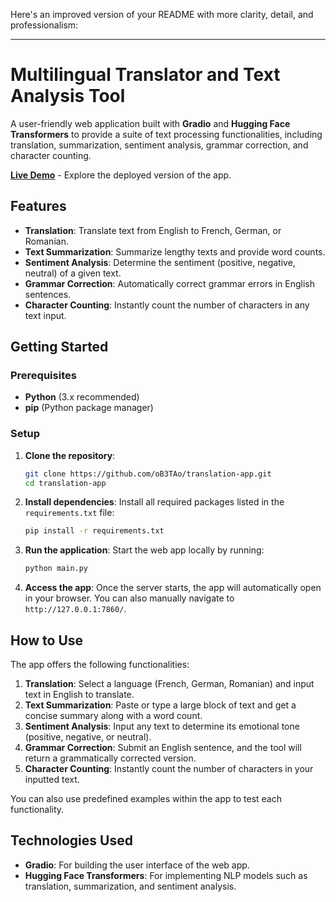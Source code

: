 Here's an improved version of your README with more clarity, detail, and professionalism:

---

# Multilingual Translator and Text Analysis Tool

A user-friendly web application built with **Gradio** and **Hugging Face Transformers** to provide a suite of text processing functionalities, including translation, summarization, sentiment analysis, grammar correction, and character counting.

[**Live Demo**](https://huggingface.co/spaces/oB3TAo/text-app) - Explore the deployed version of the app.

## Features

- **Translation**: Translate text from English to French, German, or Romanian.
- **Text Summarization**: Summarize lengthy texts and provide word counts.
- **Sentiment Analysis**: Determine the sentiment (positive, negative, neutral) of a given text.
- **Grammar Correction**: Automatically correct grammar errors in English sentences.
- **Character Counting**: Instantly count the number of characters in any text input.

## Getting Started

### Prerequisites

- **Python** (3.x recommended)
- **pip** (Python package manager)

### Setup

1. **Clone the repository**:
   ```bash
   git clone https://github.com/oB3TAo/translation-app.git
   cd translation-app
   ```

2. **Install dependencies**:
   Install all required packages listed in the `requirements.txt` file:
   ```bash
   pip install -r requirements.txt
   ```

3. **Run the application**:
   Start the web app locally by running:
   ```bash
   python main.py
   ```

4. **Access the app**:
   Once the server starts, the app will automatically open in your browser. You can also manually navigate to `http://127.0.0.1:7860/`.

## How to Use

The app offers the following functionalities:

1. **Translation**: Select a language (French, German, Romanian) and input text in English to translate.
2. **Text Summarization**: Paste or type a large block of text and get a concise summary along with a word count.
3. **Sentiment Analysis**: Input any text to determine its emotional tone (positive, negative, or neutral).
4. **Grammar Correction**: Submit an English sentence, and the tool will return a grammatically corrected version.
5. **Character Counting**: Instantly count the number of characters in your inputted text.

You can also use predefined examples within the app to test each functionality.

## Technologies Used

- **Gradio**: For building the user interface of the web app.
- **Hugging Face Transformers**: For implementing NLP models such as translation, summarization, and sentiment analysis.